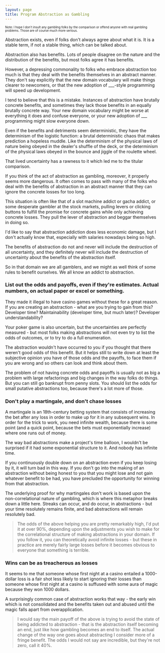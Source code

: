 ```yaml
---
layout: page
title: Program Abstraction as Gambling
---
```


<sub><sup>Note: I hope I don't insult any gambling folks by the comparison or offend anyone with real gambling problems. Those are of course much more serious.</sup></sub>

Abstraction exists, even if folks don't always agree about what it is. It is a stable term, if not a stable thing, which can be talked about.

Abstraction also has benefits. Lots of people disagree on the nature and the distribution of the benefits, but most folks agree it has benefits.

However, a depressing commonality to folks who embrace abstraction too much is that they deal with the benefits themselves in an abstract manner. They don't say explicitly that the new domain vocabulary will make things clearer to newcomers, or that the new adoption of \_\_\_-style programming will speed up development.

I tend to believe that this is a mistake. Instances of abstraction have brutally concrete benefits, and sometimes they lack those benefits in an equally brutally concrete way. Your new domain vocabulary might be worse at everything it does and confuse everyone, or your new adoption of \_\_\_ programming might slow everyone down.

Even if the benefits and detriments seem deterministic, they have the determinism of the logistic function: a brutal deterministic chaos that makes prediction a hopeless muddle. Like the determinism of the physical laws of nature being obeyed in the dealer's shuffle of the deck, or the determinism of the physical laws obeyed in the bounce and jiggle of the roulette wheel. 

That lived uncertainty has a rawness to it which led me to the titular comparison.

If you think of the act of abstraction as gambling, moreover, it properly seems more dangerous. It often comes to pass with many of the folks who deal with the benefits of abstraction in an abstract manner that they can ignore the concrete losses for too long.

This situation is often like that of a slot machine addict or gacha addict, or some desperate gambler at the stock markets, pulling levers or clicking buttons to fulfill the promise for concrete gains while only achieving concrete losses. They pull the lever of abstraction and beggar themselves in doing so.

I'd like to say that abstraction addiction does less economic damage, but I don't actually know that, especially with salaries nowadays being so high.

The benefits of abstraction do not and never will include the destruction of all uncertainty, and they definitely never will include the destruction of uncertainty about the benefits of the abstraction itself.

So in that domain we are all gamblers, and we might as well think of some rules to benefit ourselves. We all know an addict to abstraction.

### List out the odds and payoffs, even if they're estimates. Actual numbers, on actual paper or excel or something.

They made it illegal to have casino games without these for a great reason. If you are creating an abstraction - what are you trying to gain from this? Developer time? Maintainability (developer time, but much later)? Developer understandability?

Your poker game is also uncertain, but the uncertainties are perfectly measured - but most folks making abstractions will not even try to list the odds of outcomes, or to try to do a full enumeration.

The abstraction wouldn't have occurred to you if you thought that there weren't good odds of this benefit. But it helps still to write down at least the subjective opinion you have of those odds and the payoffs, to face them if you are wrong and so others can look and think about them.

The problem of not having concrete odds and payoffs is usually not as big a problem with large refactorings and big changes in the way folks do things. But you can still go bankrupt from penny slots. You should list the odds for small putative abstractions too, because there's a lot more of those.

### Don't play a martingale, and don't chase losses

A martingale is an 18th-century betting system that consists of increasing the bet after any loss in order to make up for it in any subsequent wins. In order for the trick to work, you need infinite wealth, because there is some point (and a quick point, because the bets must exponentially increase) where one runs out of money.

The way bad abstractions make a project's time balloon, I wouldn't be surprised if it had some exponential structure to it. And nobody has infinite time.

If you continuously double down on an abstraction even if you keep losing by it, it will turn bad in this way. If you don't go into the making of an abstraction without being honest to you that you might lose and not gain whatever benefit to be had, you have precluded the opportunity for winning from that abstraction.

The underlying proof for why martingales don't work is based upon the non-correlational nature of gambling, which is where this metaphor breaks down a little here. Streaks can occur, and do occur, in abstractions - but your time resolutely remains finite, and bad abstractions will remain resolutely bad.

> The odds of the above helping you are pretty remarkably high, I'd put it at over 90%, depending upon the adjustments you wish to make for the correlational structure of making abstractions in your domain. If you follow it, you can theoretically avoid infinite losses - but these in practice are merely fairly large losses before it becomes obvious to everyone that something is terrible.

### Wins can be as treacherous as losses

It seems to me that someone whose first night at a casino entailed a 1000-dollar loss is a fair shot less likely to start ignoring their losses than someone whose first night at a casino is suffused with some aura of magic because they won 1000 dollars.

A surprisingly common case of abstraction works that way - the early win which is not consolidated and the benefits taken out and abused until the magic falls apart from overapplication.

> I would say the main payoff of the above is trying to avoid the state of being addicted to abstraction - that is the abstraction itself becoming an end, just like how gambling becomes an end to itself. The actual change of the way one goes about abstracting I consider more of a fringe benefit. The odds I would not say are incredible, but they're not zero, call it 40%.
